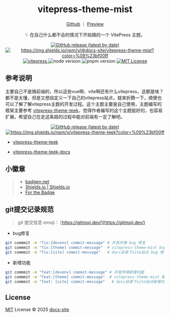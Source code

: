 <h1 align="center">vitepress-theme-mist</h1>

<div align="center">

[Github](https://github.com/docs-site/vitepress-theme-mist) ｜ [Preview](https://docs-site.github.io/site-vitepress/)

✨ 在自己什么都不会的情况下开始搞的一个 VitePress 主题。

</div>

<p align="center">
  <a title="Github release" target="_blank" href="https://github.com/docs-site/vitepress-theme-mist/releases">
    <img alt="GitHub release (latest by date)" src="https://img.shields.io/github/v/release/docs-site/vitepress-theme-mist?logo=github">
  </a>
  <a title="Npm Version" target="_blank" href="https://www.npmjs.com/package/@docs-site/vitepress-theme-mist">
    <img src="https://img.shields.io/npm/v/@docs-site/vitepress-theme-mist?logo=npm&color=%09%23bf00ff" alt="https://img.shields.io/npm/v/@docs-site/vitepress-theme-mist?color=%09%23bf00ff">
  </a>
  <a title="vitepress" target="_blank" href="https://github.com/vuejs/vitepress/releases/tag/v1.6.4">
    <img src="https://badgen.net/static/vitepress/1.6.4/cyan" alt="vitepress">
  </a>
  <img src="https://img.shields.io/badge/v22.16.x-x?logo=node.js&label=node" alt="node version">
  <img src="https://img.shields.io/badge/v10.14.0-x?logo=node.js&label=PNPM" alt="pnpm version">
  <a title="MIT License" target="_blank" href="https://github.com/docs-site/vitepress-theme-mist/blob/master/LICENSE">
    <img src="https://img.shields.io/badge/license-MIT-green.svg" alt="MIT License">
  </a>
</p>

## 参考说明

主要自己不是搞前端的，所以这些vue啊、vite啊还有什么vitepress，这都是啥？都不是太懂，但是又想自定义一下自己的vitepress站点，就来折腾一下，顺便也可以了解了解vitepress主题的开发过程。这个主题主要是自己使用，主题编写的框架主要参考 [vitepress-theme-teek](https://github.com/Kele-Bingtang/vitepress-theme-teek)，觉得作者编写的这个主题挺好的，也容易扩展，希望自己在走这条路的过程中能对前端有一定了解吧。

<p align="center">
  <a title="Github release" target="_blank" href="https://github.com/Kele-Bingtang/vitepress-theme-teek/releases">
    <img alt="GitHub release (latest by date)" src="https://img.shields.io/github/v/release/Kele-Bingtang/vitepress-theme-teek?logo=github">
  </a>
  <a title="Npm Version" target="_blank" href="https://www.npmjs.com/package/vitepress-theme-teek">
    <img src="https://img.shields.io/npm/v/vitepress-theme-teek?logo=npm&color=%09%23bf00ff" alt="https://img.shields.io/npm/v/vitepress-theme-teek?color=%09%23bf00ff">
  </a>
</P>

- [vitepress-theme-teek](https://github.com/Kele-Bingtang/vitepress-theme-teek)

- [vitepress-theme-teek-docs](https://vp.teek.top/)

## 小徽章

>- [badgen.net](https://badgen.net/)
>- [Shields.io | Shields.io](https://shields.io/)
>- [For the Badge](https://forthebadge.com/)

## git提交记录规范

> git 提交信息 emoji： [https://gitmoji.dev/](https://gitmoji.dev/)

- bug修复

```bash
git commmit -m "fix:[devenv] commit-message" # 开发环境 bug 修复
git commmit -m "fix:[theme] commit-message"  # vitepress-theme-mist bug 修复
git commmit -m "fix:[site] commit-message"   # docs目录下site站点 bug 修复
```

- 新增功能

```bash
git commmit -m "feat:[devenv] commit-message" # 开发环境新增功能
git commmit -m "feat:[theme] commit-message"  # vitepress-theme-mist 新增功能
git commmit -m "feat: [site] commit-message"   # docs目录下site站点新增功能
```



## License

[MIT](https://mit-license.org/) License © 2025 [docs-site](https://github.com/docs-site/)

